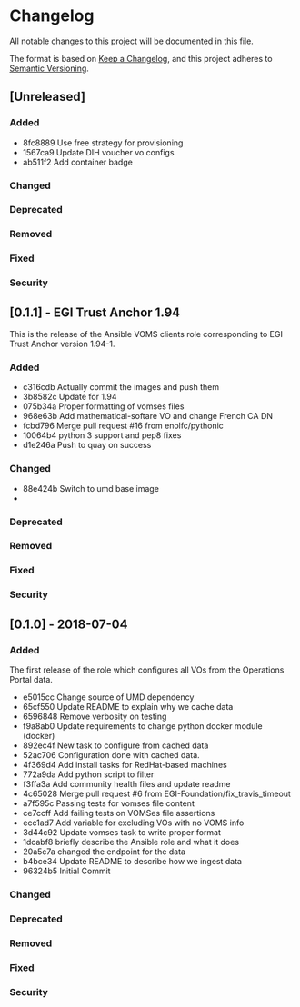 # Changelog
All notable changes to this project will be documented in this file.

The format is based on [Keep a Changelog](https://keepachangelog.com/en/1.0.0/), and this project adheres to [Semantic Versioning](https://semver.org/spec/v2.0.0.html).


<!-- For an easy way to do this see 
https://stackoverflow.com/questions/7387612/git-changelog-how-to-get-all-changes-up-to-a-specific-tag
git shortlog --oneline --decorate <last tag>
 -->
## [Unreleased]

### Added

- 8fc8889 Use free strategy for provisioning
- 1567ca9 Update DIH voucher vo configs
- ab511f2 Add container badge

### Changed
<!-- Changed for changes in existing functionality. -->
### Deprecated
<!-- Deprecated for soon-to-be removed features. -->
### Removed
<!-- Removed for now removed features. -->
### Fixed 
<!-- Fixed for any bug fixes. -->
### Security
<!-- Security in case of vulnerabilities. -->

## [0.1.1] - EGI Trust Anchor 1.94

This is the release of the Ansible VOMS clients role corresponding to EGI Trust Anchor version 1.94-1.

### Added

- c316cdb Actually commit the images and push them
- 3b8582c Update for 1.94
- 075b34a Proper formatting of vomses files
- 968e63b Add mathematical-softare VO and change French CA DN
- fcbd796 Merge pull request #16 from enolfc/pythonic
- 10064b4 python 3 support and pep8 fixes
- d1e246a Push to quay  on success

### Changed

- 88e424b Switch to umd base image
- 
### Deprecated
<!-- Deprecated for soon-to-be removed features. -->
### Removed
<!-- Removed for now removed features. -->
### Fixed 
<!-- Fixed for any bug fixes. -->
### Security
<!-- Security in case of vulnerabilities. -->


## [0.1.0] - 2018-07-04

### Added

The first release of the role which configures all VOs from the Operations Portal data.

- e5015cc Change source of UMD dependency
- 65cf550 Update README to explain why we cache data
- 6596848 Remove verbosity on testing
- f9a8ab0 Update requirements to change python docker module (docker)
- 892ec4f New task to configure from cached data
- 52ac706 Configuration done with cached data.
- 4f369d4 Add install tasks for RedHat-based machines
- 772a9da Add python script to filter
- f3ffa3a Add community health files and update readme
- 4c65028 Merge pull request #6 from EGI-Foundation/fix_travis_timeout
- a7f595c Passing tests for vomses file content
- ce7ccff Add failing tests on VOMSes file assertions
- ecc1ad7 Add variable for excluding VOs with no VOMS info
- 3d44c92 Update vomses task to write proper format
- 1dcabf8 briefly describe the Ansible role and what it does
- 20a5c7a changed the endpoint for the data
- b4bce34 Update README to describe how we ingest data
- 96324b5 Initial Commit

### Changed
<!-- Changed for changes in existing functionality. -->
### Deprecated
<!-- Deprecated for soon-to-be removed features. -->
### Removed
<!-- Removed for now removed features. -->
### Fixed 
<!-- Fixed for any bug fixes. -->
### Security
<!-- Security in case of vulnerabilities. -->
